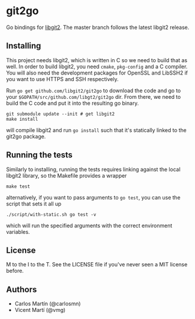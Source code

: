 git2go
======

Go bindings for [libgit2](http://libgit2.github.com/). The master branch follows the latest libgit2 release.

Installing
----------

This project needs libgit2, which is written in C so we need to build that as well. In order to build libgit2, you need `cmake`, `pkg-config` and a C compiler. You will also need the development packages for OpenSSL and LibSSH2 if you want to use HTTPS and SSH respectively.

Run `go get github.com/libgit2/git2go` to download the code and go to your `$GOPATH/src/github.com/libgt2/git2go` dir. From there, we need to build the C code and put it into the resulting go binary.

    git submodule update --init # get libgit2
    make install

will compile libgit2 and run `go install` such that it's statically linked to the git2go package.

Running the tests
-----------------

Similarly to installing, running the tests requires linking against the local libgit2 library, so the Makefile provides a wrapper

    make test

alternatively, if you want to pass arguments to `go test`, you can use the script that sets it all up

    ./script/with-static.sh go test -v

which will run the specified arguments with the correct environment variables.

License
-------

M to the I to the T. See the LICENSE file if you've never seen a MIT license before.

Authors
-------

- Carlos Martín (@carlosmn)
- Vicent Martí (@vmg)


